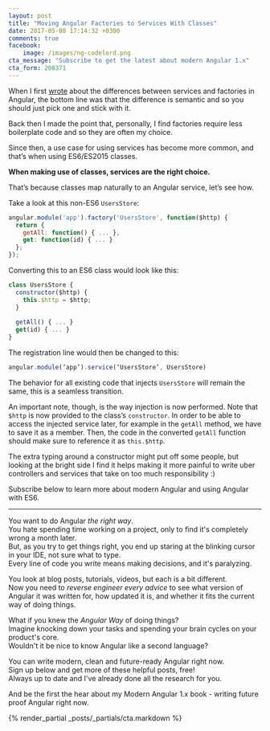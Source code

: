 ```yaml
---
layout: post
title: "Moving Angular Factories to Services With Classes"
date: 2017-05-08 17:14:32 +0300
comments: true
facebook:
    image: /images/ng-codelord.png
cta_message: "Subscribe to get the latest about modern Angular 1.x"
cta_form: 208371
---
```


When I first [wrote](http://www.codelord.net/2015/04/28/angularjs-whats-the-difference-between-factory-and-service/) about the differences between services and factories in Angular, the bottom line was that the difference is semantic and so you should just pick one and stick with it.

Back then I made the point that, personally, I find factories require less boilerplate code and so they are often my choice.

Since then, a use case for using services has become more common, and that’s when using ES6/ES2015 classes.

**When making use of classes, services are the right choice.**

That’s because classes map naturally to an Angular service, let’s see how.

Take a look at this non-ES6 `UsersStore`:

```javascript
angular.module('app').factory('UsersStore', function($http) {
  return {
    getAll: function() { ... },
    get: function(id) { ... }
  };
});
```

Converting this to an ES6 class would look like this:

```javascript
class UsersStore {
  constructor($http) {
    this.$http = $http;
  }
 
  getAll() { ... }
  get(id) { ... }
}
```

The registration line would then be changed to this: 

```javascript
angular.module(‘app’).service(‘UsersStore’, UsersStore)
```

The behavior for all existing code that injects `UsersStore` will remain the same, this is a seamless transition.

An important note, though, is the way injection is now performed.
Note that `$http` is now provided to the class’s `constructor`.
In order to be able to access the injected service later, for example in the `getAll` method, we have to save it as a member.
Then, the code in the converted `getAll` function should make sure to reference it as `this.$http`.

The extra typing around a constructor might put off some people, but looking at the bright side I find it helps making it more painful to write uber controllers and services that take on too much responsibility :)

Subscribe below to learn more about modern Angular and using Angular with ES6.

<hr>

You want to do Angular *the right way*.  
You hate spending time working on a project, only to find it's completely wrong a month later.  
But, as you try to get things right, you end up staring at the blinking cursor in your IDE, not sure what to type.  
Every line of code you write means making decisions, and it's paralyzing.  

You look at blog posts, tutorials, videos, but each is a bit different.  
Now you need to *reverse engineer every advice* to see what version of Angular it was written for, how updated it is, and whether it fits the current way of doing things.

What if you knew the *Angular Way* of doing things?  
Imagine knocking down your tasks and spending your brain cycles on your product's core.  
Wouldn't it be nice to know Angular like a second language?

You can write modern, clean and future-ready Angular right now.  
Sign up below and get more of these helpful posts, free!  
Always up to date and I've already done all the research for you.

And be the first the hear about my Modern Angular 1.x book - writing future proof Angular right now.

{% render_partial _posts/_partials/cta.markdown %}
